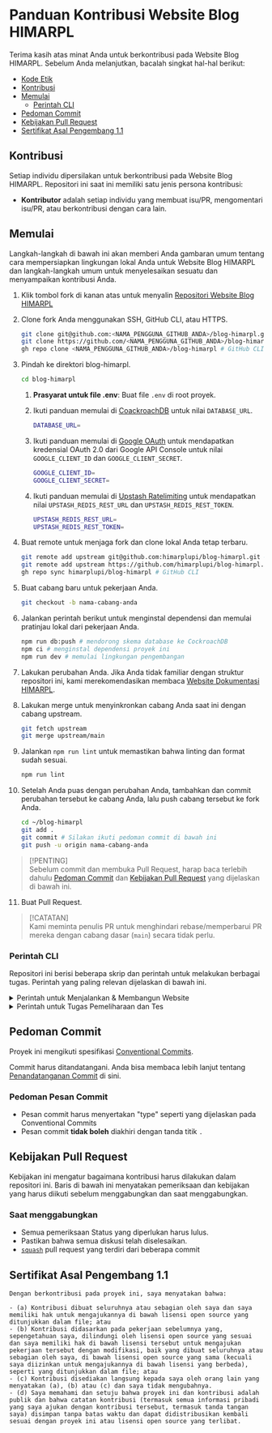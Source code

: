 # Panduan Kontribusi Website Blog HIMARPL

Terima kasih atas minat Anda untuk berkontribusi pada Website Blog HIMARPL. Sebelum Anda melanjutkan, bacalah singkat hal-hal berikut:

- [Kode Etik](https://github.com/himarplupi/blog-himarpl/blob/main/CODE_OF_CONDUCT.md)
- [Kontribusi](#kontribusi)
- [Memulai](#memulai)
  - [Perintah CLI](#perintah-cli)
- [Pedoman Commit](#pedoman-commit)
- [Kebijakan Pull Request](#kebijakan-pull-request)
- [Sertifikat Asal Pengembang 1.1](#sertifikat-asal-pengembang-11)

## Kontribusi

Setiap individu dipersilakan untuk berkontribusi pada Website Blog HIMARPL. Repositori ini saat ini memiliki satu jenis persona kontribusi:

- **Kontributor** adalah setiap individu yang membuat isu/PR, mengomentari isu/PR, atau berkontribusi dengan cara lain.

## Memulai

Langkah-langkah di bawah ini akan memberi Anda gambaran umum tentang cara mempersiapkan lingkungan lokal Anda untuk Website Blog HIMARPL dan langkah-langkah umum untuk menyelesaikan sesuatu dan menyampaikan kontribusi Anda.

1. Klik tombol fork di kanan atas untuk menyalin [Repositori Website Blog HIMARPL](https://github.com/himarplupi/blog-himarpl/fork)

2. Clone fork Anda menggunakan SSH, GitHub CLI, atau HTTPS.

   ```bash
   git clone git@github.com:<NAMA_PENGGUNA_GITHUB_ANDA>/blog-himarpl.git # SSH
   git clone https://github.com/<NAMA_PENGGUNA_GITHUB_ANDA>/blog-himarpl.git # HTTPS
   gh repo clone <NAMA_PENGGUNA_GITHUB_ANDA>/blog-himarpl # GitHub CLI
   ```

3. Pindah ke direktori blog-himarpl.

   ```bash
   cd blog-himarpl
   ```

   1. **Prasyarat untuk file .env**: Buat file `.env` di root proyek.

   2. Ikuti panduan memulai di [CoackroachDB](https://www.cockroachlabs.com/docs/cockroachcloud/quickstart) untuk nilai `DATABASE_URL`.

      ```bash
      DATABASE_URL=
      ```

   3. Ikuti panduan memulai di [Google OAuth](https://developers.google.com/identity/protocols/oauth2) untuk mendapatkan kredensial OAuth 2.0 dari Google API Console untuk nilai `GOOGLE_CLIENT_ID` dan `GOOGLE_CLIENT_SECRET`.

      ```bash
      GOOGLE_CLIENT_ID=
      GOOGLE_CLIENT_SECRET=
      ```

   4. Ikuti panduan memulai di [Upstash Ratelimiting](https://upstash.com/docs/oss/sdks/ts/ratelimit/gettingstarted) untuk mendapatkan nilai `UPSTASH_REDIS_REST_URL` dan `UPSTASH_REDIS_REST_TOKEN`.

      ```bash
      UPSTASH_REDIS_REST_URL=
      UPSTASH_REDIS_REST_TOKEN=
      ```

4. Buat remote untuk menjaga fork dan clone lokal Anda tetap terbaru.

   ```bash
   git remote add upstream git@github.com:himarplupi/blog-himarpl.git # SSH
   git remote add upstream https://github.com/himarplupi/blog-himarpl.git # HTTPS
   gh repo sync himarplupi/blog-himarpl # GitHub CLI
   ```

5. Buat cabang baru untuk pekerjaan Anda.

   ```bash
   git checkout -b nama-cabang-anda
   ```

6. Jalankan perintah berikut untuk menginstal dependensi dan memulai pratinjau lokal dari pekerjaan Anda.

   ```bash
   npm run db:push # mendorong skema database ke CockroachDB
   npm ci # menginstal dependensi proyek ini
   npm run dev # memulai lingkungan pengembangan
   ```

7. Lakukan perubahan Anda. Jika Anda tidak familiar dengan struktur repositori ini, kami merekomendasikan membaca [Website Dokumentasi HIMARPL](https://docs.himarpl.com).

8. Lakukan merge untuk menyinkronkan cabang Anda saat ini dengan cabang upstream.

   ```bash
   git fetch upstream
   git merge upstream/main
   ```

9. Jalankan `npm run lint` untuk memastikan bahwa linting dan format sudah sesuai.

   ```bash
   npm run lint
   ```

10. Setelah Anda puas dengan perubahan Anda, tambahkan dan commit perubahan tersebut ke cabang Anda, lalu push cabang tersebut ke fork Anda.

    ```bash
    cd ~/blog-himarpl
    git add .
    git commit # Silakan ikuti pedoman commit di bawah ini
    git push -u origin nama-cabang-anda
    ```

> [!PENTING]\
> Sebelum commit dan membuka Pull Request, harap baca terlebih dahulu [Pedoman Commit](#pedoman-commit) dan [Kebijakan Pull Request](#kebijakan-pull-request) yang dijelaskan di bawah ini.

11. Buat Pull Request.

> [!CATATAN]\
> Kami meminta penulis PR untuk menghindari rebase/memperbarui PR mereka dengan cabang dasar (`main`) secara tidak perlu.

### Perintah CLI

Repositori ini berisi beberapa skrip dan perintah untuk melakukan berbagai tugas. Perintah yang paling relevan dijelaskan di bawah ini.

<details>
  <summary>Perintah untuk Menjalankan & Membangun Website</summary>

- `npm run dev` menjalankan Server Pengembangan Lokal Next.js, mendengarkan secara default di `http://localhost:3000/`.
- `npm run build` membangun Aplikasi dalam mode Produksi. Outputnya secara default berada di dalam folder `.next`.
  - Ini digunakan untuk Blog HIMARPL Vercel Deployments (Pratinjau & Produksi)
- `npm run start` memulai server web yang menjalankan konten yang dibangun dari `npm run build`

</details>

<details>
  <summary>Perintah untuk Tugas Pemeliharaan dan Tes</summary>

- `npm run db:push` mendorong skema database ke CockroachDB.
- `npm run db:studio` menjalankan prisma studio untuk manajemen database.
- `npm run lint` menjalankan linter untuk semua file.
- `npm run test` menjalankan semua tes secara lokal

</details>

## Pedoman Commit

Proyek ini mengikuti spesifikasi [Conventional Commits][].

Commit harus ditandatangani. Anda bisa membaca lebih lanjut tentang [Penandatanganan Commit][] di sini.

### Pedoman Pesan Commit

- Pesan commit harus menyertakan "type" seperti yang dijelaskan pada Conventional Commits
- Pesan commit **tidak boleh** diakhiri dengan tanda titik `.`

## Kebijakan Pull Request

Kebijakan ini mengatur bagaimana kontribusi harus dilakukan dalam repositori ini. Baris di bawah ini menyatakan pemeriksaan dan kebijakan yang harus diikuti sebelum menggabungkan dan saat menggabungkan.

### Saat menggabungkan

- Semua pemeriksaan Status yang diperlukan harus lulus.
- Pastikan bahwa semua diskusi telah diselesaikan.
- [`squash`][] pull request yang terdiri dari beberapa commit

## Sertifikat Asal Pengembang 1.1

```
Dengan berkontribusi pada proyek ini, saya menyatakan bahwa:

- (a) Kontribusi dibuat seluruhnya atau sebagian oleh saya dan saya memiliki hak untuk mengajukannya di bawah lisensi open source yang ditunjukkan dalam file; atau
- (b) Kontribusi didasarkan pada pekerjaan sebelumnya yang, sepengetahuan saya, dilindungi oleh lisensi open source yang sesuai dan saya memiliki hak di bawah lisensi tersebut untuk mengajukan pekerjaan tersebut dengan modifikasi, baik yang dibuat seluruhnya atau sebagian oleh saya, di bawah lisensi open source yang sama (kecuali saya diizinkan untuk mengajukannya di bawah lisensi yang berbeda), seperti yang ditunjukkan dalam file; atau
- (c) Kontribusi disediakan langsung kepada saya oleh orang lain yang menyatakan (a), (b) atau (c) dan saya tidak mengubahnya.
- (d) Saya memahami dan setuju bahwa proyek ini dan kontribusi adalah publik dan bahwa catatan kontribusi (termasuk semua informasi pribadi yang saya ajukan dengan kontribusi tersebut, termasuk tanda tangan saya) disimpan tanpa batas waktu dan dapat didistribusikan kembali sesuai dengan proyek ini atau lisensi open source yang terlibat.
```

[`squash`]: https://help.github.com/en/articles/about-pull-request-merges#squash-and-merge-your-pull-request-commits
[Conventional Commits]: https://www.conventionalcommits.org/
[Penandatanganan Commit]: https://docs.github.com/en/authentication/managing-commit-signature-verification/signing-commits
